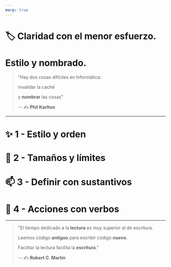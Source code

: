 ```yaml
---
marp: true
---
```


# 🏷️ Claridad con el menor esfuerzo.

# Estilo y nombrado.

> "Hay dos cosas difíciles en Informática:
>
> invalidar la caché
>
> y **nombrar** las cosas"
>
> -- ✍️ **Phil Karlton**

---

# ✨ 1 - Estilo y orden

# 📏 2 - Tamaños y límites

# 📫 3 - Definir con sustantivos

# 💪 4 - Acciones con verbos

---

> "El tiempo dedicado a la **lectura**
> es muy superior al de escritura.
>
> Leemos código **antiguo**
> para escribir código **nuevo**.
>
> Facilitar la lectura
> facilita la **escritura**."
>
> -- ✍️ **Robert C. Martin**



